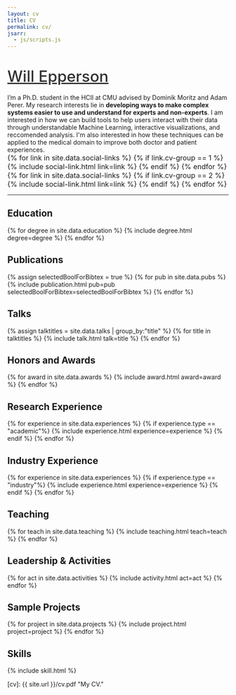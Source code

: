```yaml
---
layout: cv
title: CV
permalink: cv/
jsarr:
  - js/scripts.js
---
```


<!-- <div>
	<a href="{{ site.url }}"> <img class="title-logo" src="/images/share.png"> </a>
</div> -->

<h1><a style="color: #313131; font-weight: 500; font-size: 1.25em" href="https://www.willepperson.com">Will Epperson</a></h1>

<!-- <span class="cv-subtitle">
</span> -->

<span class="cv-max-width">
I’m a Ph.D. student in the HCII at CMU advised by Dominik Moritz and Adam Perer.
</span>

<span class="cv-max-width">
My research interests lie in <b>developing ways to make complex systems easier to use and understand for experts and non-experts</b>. I am interested in how we can build tools to help users interact with their data through understandable Machine Learning, interactive visualizations, and reccomended analysis. I'm also interested in how these techniques can be applied to the medical domain to improve both doctor and patient experiences. 
</span>

<div class="cv-image-links-wrapper" style="font-size: 16px; padding-bottom: 0;">
	<div class="cv-image-links">
		{% for link in site.data.social-links %}
			{% if link.cv-group == 1 %}
				{% include social-link.html link=link %}
			{% endif %}
		{% endfor %}
	</div>
	<div class="cv-image-links">
		{% for link in site.data.social-links %}
			{% if link.cv-group == 2 %}
				{% include social-link.html link=link %}
			{% endif %}
		{% endfor %}
	</div>
</div>

---

## Education

{% for degree in site.data.education %}
{% include degree.html degree=degree %}
{% endfor %}

## Publications

{% assign selectedBoolForBibtex = true %}
{% for pub in site.data.pubs %}
{% include publication.html pub=pub selectedBoolForBibtex=selectedBoolForBibtex %}
{% endfor %}

## Talks

{% assign talktitles = site.data.talks | group_by:"title" %}
{% for title in talktitles %}
{% include talk.html talk=title %}
{% endfor %}

## Honors and Awards

{% for award in site.data.awards %}
{% include award.html award=award %}
{% endfor %}

## Research Experience

{% for experience in site.data.experiences %}
{% if experience.type == "academic"%}
{% include experience.html experience=experience %}
{% endif %}
{% endfor %}

## Industry Experience

{% for experience in site.data.experiences %}
{% if experience.type == "industry"%}
{% include experience.html experience=experience %}
{% endif %}
{% endfor %}

## Teaching

{% for teach in site.data.teaching %}
{% include teaching.html teach=teach %}
{% endfor %}

## Leadership & Activities

{% for act in site.data.activities %}
{% include activity.html act=act %}
{% endfor %}

## Sample Projects

{% for project in site.data.projects %}
{% include project.html project=project %}
{% endfor %}

## Skills
{% include skill.html %}


<!-- ## References

{% for reference in site.data.references %}
{% include reference.html reference=reference %}
{% endfor %} -->

<!-- ## Contact

Will Epperson
`willepp@cmu.edu`
Newell-Simon Hall 
Carnegie Mellon University 
5000 Forbes Ave 
Pittsburgh, PA 15213  -->


[cv]: {{ site.url }}/cv.pdf "My CV."
